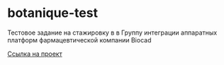 # botanique-test
 Тестовое задание на стажировку в в Группу интеграции аппаратных платформ фармацевтической компании Biocad
 
 [Ссылка на проект](https://snjobjorn.github.io/botanique-test/main.html)
